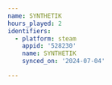 ```yaml
---
name: SYNTHETIK
hours_played: 2
identifiers:
  - platform: steam
    appid: '528230'
    name: SYNTHETIK
    synced_on: '2024-07-04'

---
```

